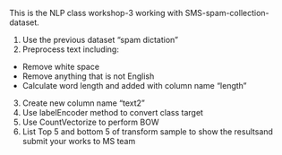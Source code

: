 This is the NLP class workshop-3 working with SMS-spam-collection-dataset. 

1. Use the previous dataset “spam dictation”
2.   Preprocess text including:
    
*  Remove white space
*  Remove anything that is not English
* Calculate word length and added with column name “length”


3. Create new column name “text2”
4. Use labelEncoder method to convert class target
5.  Use CountVectorize to perform BOW
6.  List Top 5 and bottom 5 of transform sample to show the resultsand submit your works to MS team
